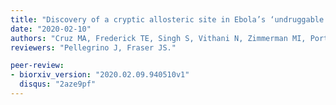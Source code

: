 ```yaml
---
title: "Discovery of a cryptic allosteric site in Ebola’s ‘undruggable’ VP35 protein using simulations and experiments."
date: "2020-02-10"
authors: "Cruz MA, Frederick TE, Singh S, Vithani N, Zimmerman MI, Porter JR, Moeder KE, Amarasinghe GK, Bowman GR."
reviewers: "Pellegrino J, Fraser JS."

peer-review:
- biorxiv_version: "2020.02.09.940510v1"
  disqus: "2aze9pf"
---
```

